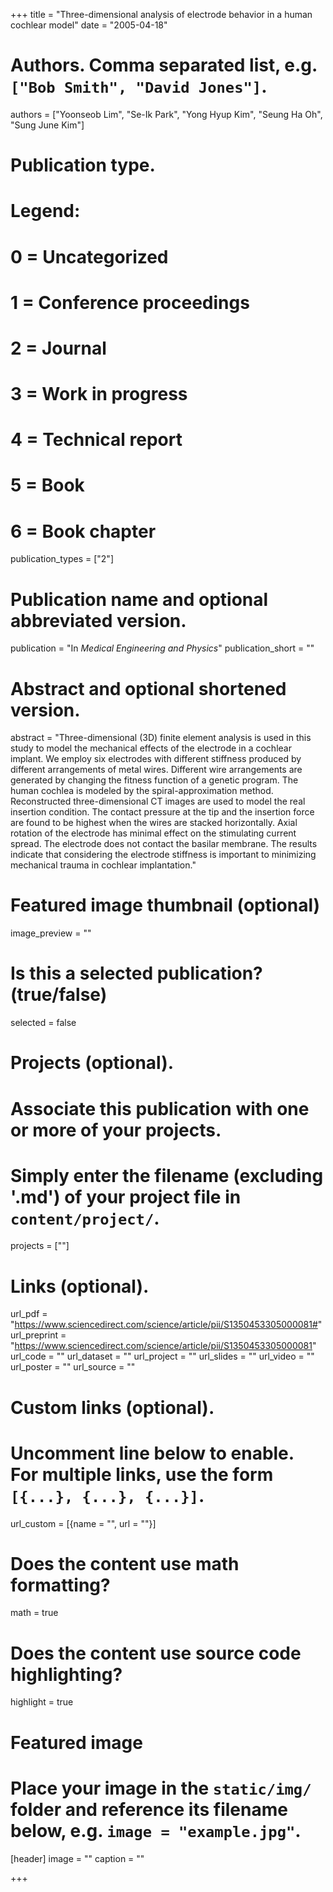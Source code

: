 +++
title = "Three-dimensional analysis of electrode behavior in a human cochlear model"
date = "2005-04-18"

# Authors. Comma separated list, e.g. `["Bob Smith", "David Jones"]`.
authors = ["Yoonseob Lim", "Se-Ik Park", "Yong Hyup Kim", "Seung Ha Oh", "Sung June Kim"]

# Publication type.
# Legend:
# 0 = Uncategorized
# 1 = Conference proceedings
# 2 = Journal
# 3 = Work in progress
# 4 = Technical report
# 5 = Book
# 6 = Book chapter
publication_types = ["2"]

# Publication name and optional abbreviated version.
publication = "In *Medical Engineering and Physics*"
publication_short = ""

# Abstract and optional shortened version.
abstract = "Three-dimensional (3D) finite element analysis is used in this study to model the mechanical effects of the electrode in a cochlear implant. We employ six electrodes with different stiffness produced by different arrangements of metal wires. Different wire arrangements are generated by changing the fitness function of a genetic program. The human cochlea is modeled by the spiral-approximation method. Reconstructed three-dimensional CT images are used to model the real insertion condition. The contact pressure at the tip and the insertion force are found to be highest when the wires are stacked horizontally. Axial rotation of the electrode has minimal effect on the stimulating current spread. The electrode does not contact the basilar membrane. The results indicate that considering the electrode stiffness is important to minimizing mechanical trauma in cochlear implantation."

# Featured image thumbnail (optional)
image_preview = ""

# Is this a selected publication? (true/false)
selected = false

# Projects (optional).
#   Associate this publication with one or more of your projects.
#   Simply enter the filename (excluding '.md') of your project file in `content/project/`.
projects = [""]

# Links (optional).
url_pdf = "https://www.sciencedirect.com/science/article/pii/S1350453305000081#"
url_preprint = "https://www.sciencedirect.com/science/article/pii/S1350453305000081"
url_code = ""
url_dataset = ""
url_project = ""
url_slides = ""
url_video = ""
url_poster = ""
url_source = ""

# Custom links (optional).
#   Uncomment line below to enable. For multiple links, use the form `[{...}, {...}, {...}]`.
url_custom = [{name = "", url = ""}]

# Does the content use math formatting?
math = true

# Does the content use source code highlighting?
highlight = true

# Featured image
# Place your image in the `static/img/` folder and reference its filename below, e.g. `image = "example.jpg"`.
[header]
image = "" 
caption = ""

+++